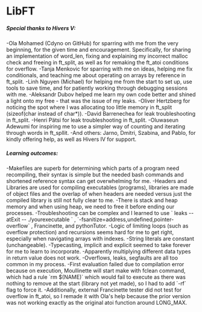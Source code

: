 <h1>LibFT</h1>

<h5>Special thanks to Hivers V:</h5>
          -Ola Mohamed (Cdyno on GitHub) for sparring with me from the very beginning, for the given time and encouragement. Specifically, for sharing  an implementation of word_len, fixing and explaining my incorrect malloc check and freeing in ft_split, as well as for remaking the ft_atoi conditions for overflow.
-Tanja Menkovic for sparring with me on ideas, helping me fix conditionals, and teaching me about operating on arrays by reference in ft_split.
-Linh Nguyen (Michael) for helping me from the start to set up, use tools to save time, and for patiently working through debugging sessions with me.
-Aleksandr Dubov helped me learn my own code better and shined a light onto my free - that was the issue of my leaks.
-Oliver Hertzberg for noticing the spot where I was allocating too little memory in ft_split (sizeof(char instead of char*)).
-David Barrenechea for leak troubleshooting in ft_split.
-Henri Pätsi for leak troubleshooting in ft_split.
-Oluwaseun Adewumi for inspiring me to use a simpler way of counting and iterating through words in ft_spllit.
-And others: Jarno, Dmitri, Szabina, and Pablo, for kindly offering help, as well as Hivers IV for support. 

<h5>Learning outcomes:</h5>
-Makefiles are superb for determining which parts of a program need recompiling, their syntax is simple but the needed bash commands and shortened reference syntax can get overwhelming for me. 
-Headers and Libraries are used for compiling executables (programs), libraries are made of object files and the overlap of when headers are needed versus just the compiled library is still not fully clear to me.
-There is stack and heap memory and when using heap, we need to free it before ending our processes.
-Troubleshooting can be complex and I learned to use ` leaks --atExit -- ./yourexecutable ` , `-fsanitize=address,undefined,pointer-overflow` , Francinette, and pythonTutor.
-Logic of limiting loops (such as overflow protection) and recursions  seems hard for me to get right, especially when navigating arrays with indexes. 
-String literals are constant (unchangeable).
-Typecasting, implicit and explicit seemed to take forever for me to learn to incorporate. 
-Apparently multiplying different data types in return value does not work.
-Overflows, leaks, segfaults are all too common in my process.
-First evaluation failed due to compilation error because on execution, Moullinette will start make with fclean command, which had a rule `rm $(NAME)` which would fail to execute as there was nothing to remove at the start (library not yet made), so I had to add `-rf` flag to force it. 
-Additionally, external Francinette tester did not test for overflow in ft_atoi, so I remade it with Ola's help because the prior version was not working exactly as the original atoi function around LONG_MAX. 
